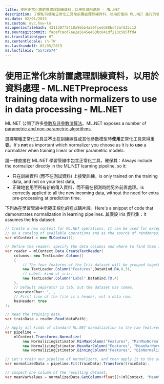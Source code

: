 ```yaml
---
title: 使用正常化來前置處理訓練資料，以用於資料處理 - ML.NET
description: 了解如何使用正常化工具來前置處理訓練資料，以用於使用 ML.NET 進行的機器學習模型建置、訓練及評分
ms.date: 02/01/2019
ms.custom: mvc,how-to
ms.openlocfilehash: 4311307f5410a96bb4a30fcedd88bc43afd25c12
ms.sourcegitcommit: facefcacd7ae2e5645e463bc841df213c505ffd4
ms.translationtype: HT
ms.contentlocale: zh-TW
ms.lasthandoff: 02/05/2019
ms.locfileid: "55738574"
---
```

# <a name="preprocess-training-data-with-normalizers-to-use-in-data-processing---mlnet"></a><span data-ttu-id="01d44-103">使用正常化來前置處理訓練資料，以用於資料處理 - ML.NET</span><span class="sxs-lookup"><span data-stu-id="01d44-103">Preprocess training data with normalizers to use in data processing - ML.NET</span></span>

<span data-ttu-id="01d44-104">ML.NET 公開了許多[參數及非參數演算法](https://machinelearningmastery.com/parametric-and-nonparametric-machine-learning-algorithms/)。</span><span class="sxs-lookup"><span data-stu-id="01d44-104">ML.NET exposes a number of [parametric and non-parametric algorithms](https://machinelearningmastery.com/parametric-and-nonparametric-machine-learning-algorithms/).</span></span>

<span data-ttu-id="01d44-105">選擇哪種正常化工具並**不**比在訓練線性或其他參數模型時**使用**正常化工具來得重要。</span><span class="sxs-lookup"><span data-stu-id="01d44-105">It's **not** as important which normalizer you choose as it is to **use** a normalizer when training linear or other parametric models.</span></span>

<span data-ttu-id="01d44-106">請一律直接在 ML.NET 學習管線中包含正常化工具，確保其：</span><span class="sxs-lookup"><span data-stu-id="01d44-106">Always include the normalizer directly in the ML.NET learning pipeline, so it:</span></span>

- <span data-ttu-id="01d44-107">只在訓練資料 (而不在測試資料) 上接受訓練，</span><span class="sxs-lookup"><span data-stu-id="01d44-107">is only trained on the training data, and not on your test data,</span></span>
- <span data-ttu-id="01d44-108">正確地套用至所有新的傳入資料，而不需在預測時間另外前置處理。</span><span class="sxs-lookup"><span data-stu-id="01d44-108">is correctly applied to all the new incoming data, without the need for extra pre-processing at prediction time.</span></span>

<span data-ttu-id="01d44-109">下列為在學習管線中示範正規化的程式碼片段。</span><span class="sxs-lookup"><span data-stu-id="01d44-109">Here's a snippet of code that demonstrates normalization in learning pipelines.</span></span> <span data-ttu-id="01d44-110">其假設 Iris 資料集：</span><span class="sxs-lookup"><span data-stu-id="01d44-110">It assumes the Iris dataset:</span></span>

```csharp
// Create a new context for ML.NET operations. It can be used for exception tracking and logging, 
// as a catalog of available operations and as the source of randomness.
var mlContext = new MLContext();

// Define the reader: specify the data columns and where to find them in the text file.
var reader = mlContext.Data.CreateTextReader(
    columns: new TextLoader.Column[]
    {
        // The four features of the Iris dataset will be grouped together as one Features column.
        new TextLoader.Column("Features",DataKind.R4,0,3),
        // Label: kind of iris.
        new TextLoader.Column("Label",DataKind.TX,4)
    },
    // Default separator is tab, but the dataset has comma.
    separatorChar: ',',
    // First line of the file is a header, not a data row.
    hasHeader: true
);

// Read the training data.
var trainData = reader.Read(dataPath);

// Apply all kinds of standard ML.NET normalization to the raw features.
var pipeline =
    mlContext.Transforms.Normalize(
        new NormalizingEstimator.MinMaxColumn("Features", "MinMaxNormalized", fixZero: true),
        new NormalizingEstimator.MeanVarColumn("Features", "MeanVarNormalized", fixZero: true),
        new NormalizingEstimator.BinningColumn("Features", "BinNormalized", numBins: 256));

// Let's train our pipeline of normalizers, and then apply it to the same data.
var normalizedData = pipeline.Fit(trainData).Transform(trainData);

// Inspect one column of the resulting dataset.
var meanVarValues = normalizedData.GetColumn<float[]>(mlContext, "MeanVarNormalized").ToArray();
```
